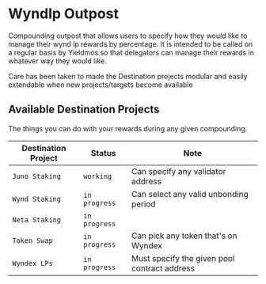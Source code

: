 # Wyndlp Outpost

Compounding outpost that allows users to specify how they would like to manage their wynd lp rewards by percentage. It is intended to be called on a regular basis by Yieldmos so that delegators can manage their rewards in whatever way they would like.

Care has been taken to made the Destination projects modular and easily extendable when new projects/targets become available

## Available Destination Projects

The things you can do with your rewards during any given compounding.

| Destination Project | Status        | Note                                         |
| ------------------- | ------------- | -------------------------------------------- |
| `Juno Staking`      | `working`     | Can specify any validator address            |
| `Wynd Staking`      | `in progress` | Can select any valid unbonding period        |
| `Neta Staking`      | `in progress` |                                              |
| `Token Swap`        | `in progress` | Can pick any token that's on Wyndex          |
| `Wyndex LPs`        | `in progress` | Must specify the given pool contract address |
